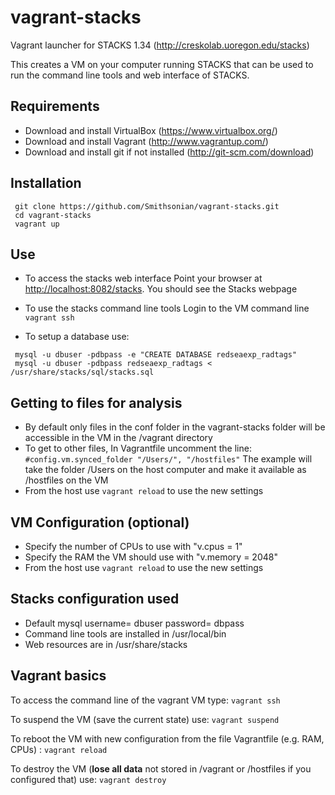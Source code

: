 vagrant-stacks
==============

Vagrant launcher for STACKS 1.34 (http://creskolab.uoregon.edu/stacks)

This creates a VM on your computer running STACKS that can be used to run the command line tools and web interface of STACKS.

Requirements
------------
* Download and install VirtualBox (<https://www.virtualbox.org/>)
* Download and install Vagrant (<http://www.vagrantup.com/>)
* Download and install git if not installed (<http://git-scm.com/download>)

Installation
------------
```
 git clone https://github.com/Smithsonian/vagrant-stacks.git
 cd vagrant-stacks
 vagrant up
```

Use
---
* To access the stacks web interface
Point your browser at <http://localhost:8082/stacks>. You should see the Stacks webpage

* To use the stacks command line tools
Login to the VM command line `vagrant ssh`

* To setup a database use:
```
 mysql -u dbuser -pdbpass -e "CREATE DATABASE redseaexp_radtags"
 mysql -u dbuser -pdbpass redseaexp_radtags < /usr/share/stacks/sql/stacks.sql
```

Getting to files for analysis
------------
* By default only files in the conf folder in the vagrant-stacks folder will be accessible in the VM in the /vagrant directory
* To get to other files,
In Vagrantfile uncomment the line:
`#config.vm.synced_folder "/Users/", "/hostfiles"`
The example will take the folder /Users on the host computer and make it available as /hostfiles on the VM
* From the host use `vagrant reload` to use the new settings 

VM Configuration (optional)
------------
* Specify the number of CPUs to use with "v.cpus = 1"
* Specify the RAM the VM should use with "v.memory = 2048"
* From the host use `vagrant reload` to use the new settings

Stacks configuration used
-------------------
* Default mysql username= dbuser  password= dbpass
* Command line tools are installed in /usr/local/bin
* Web resources are in /usr/share/stacks

Vagrant basics
--------------

To access the command line of the vagrant VM type: `vagrant ssh`

To suspend the VM (save the current state) use: `vagrant suspend`

To reboot the VM with new configuration from the file Vagrantfile (e.g. RAM, CPUs)  : `vagrant reload`

To destroy the VM (**lose all data** not stored in /vagrant or /hostfiles if you configured that) use: `vagrant destroy` 
